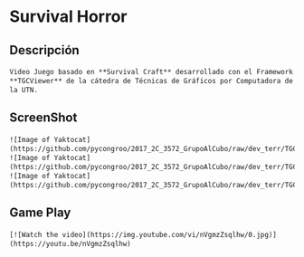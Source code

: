# Survival Horror #

## Descripción ##
    Video Juego basado en **Survival Craft** desarrollado con el Framework **TGCViewer** de la cátedra de Técnicas de Gráficos por Computadora de la UTN.

## ScreenShot ##

    ![Image of Yaktocat](https://github.com/pycongroo/2017_2C_3572_GrupoAlCubo/raw/dev_terr/TGC.Group/Media/Docs/Screenshot_92.png)
    ![Image of Yaktocat](https://github.com/pycongroo/2017_2C_3572_GrupoAlCubo/raw/dev_terr/TGC.Group/Media/Docs/Screenshot_88.png)
    ![Image of Yaktocat](https://github.com/pycongroo/2017_2C_3572_GrupoAlCubo/raw/dev_terr/TGC.Group/Media/Docs/Screenshot_89.png)

## Game Play ##

    [![Watch the video](https://img.youtube.com/vi/nVgmzZsqlhw/0.jpg)](https://youtu.be/nVgmzZsqlhw)
